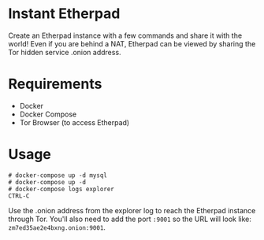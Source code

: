 # Instant Etherpad

Create an Etherpad instance with a few commands and share it with the world! Even if you are behind a NAT, Etherpad can be viewed by sharing the Tor hidden service .onion address.

# Requirements

- Docker
- Docker Compose
- Tor Browser (to access Etherpad)

# Usage

```
# docker-compose up -d mysql
# docker-compose up -d
# docker-compose logs explorer
CTRL-C
```

Use the .onion address from the explorer log to reach the Etherpad instance through Tor.  You'll also need to add the port `:9001` so the URL will look like: `zm7ed35ae2e4bxng.onion:9001`.
